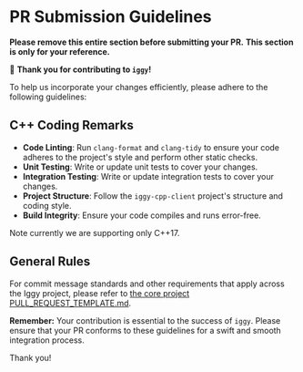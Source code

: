 # **PR Submission Guidelines**

**Please remove this entire section before submitting your PR.**
**This section is only for your reference.**

🙌 **Thank you for contributing to `iggy`!**

To help us incorporate your changes efficiently, please adhere to the following guidelines:

## C++ Coding Remarks

- **Code Linting**: Run `clang-format` and `clang-tidy` to ensure your code adheres to the project's style and perform other static checks.
- **Unit Testing**: Write or update unit tests to cover your changes.
- **Integration Testing**: Write or update integration tests to cover your changes.
- **Project Structure**: Follow the `iggy-cpp-client` project's structure and coding style.
- **Build Integrity**: Ensure your code compiles and runs error-free.

Note currently we are supporting only C++17.

## General Rules

For commit message standards and other requirements that apply across the Iggy project, please refer to [the core project PULL_REQUEST_TEMPLATE.md](https://github.com/iggy-rs/iggy/blob/master/PULL_REQUEST_TEMPLATE.md).

**Remember:** Your contribution is essential to the success of `iggy`. Please ensure that your PR conforms to these guidelines for a swift and smooth integration process.

Thank you!
